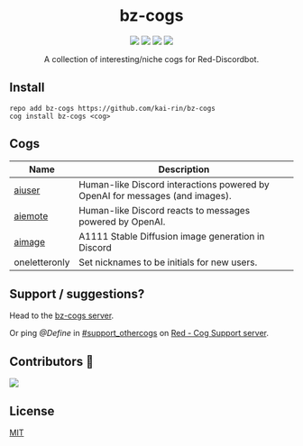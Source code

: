 <h1 align="center">bz-cogs</h1>
<p align="center">
<a href="https://discord.gg/GwT2yHPqzN"><img src="https://discordapp.com/api/guilds/744802856074346556/embed.png"></a>
<a href="https://github.com/Cog-Creators/Red-DiscordBot/"><img src="https://img.shields.io/static/v1?label=Red-DiscordBot&message=3.5&color=red&style=flat"></a>
<a href="https://github.com/Rapptz/discord.py"><img src="https://img.shields.io/static/v1?label=Discord&message=py&color=blue&style=flat&logo=discord"></a>
<a href="https://makeapullrequest.com"><img src="https://img.shields.io/badge/PRs-welcome-brightgreen.svg?style=flat"></a>

<p align="center">
A collection of interesting/niche cogs for Red-Discordbot.

## Install
```
repo add bz-cogs https://github.com/kai-rin/bz-cogs
cog install bz-cogs <cog>
```

## Cogs
| Name | Description
| --- | --- |
[aiuser](https://github.com/zhaobenny/bz-cogs/tree/main/aiuser) | Human-like Discord interactions powered by OpenAI for messages (and images).
[aiemote](https://github.com/zhaobenny/bz-cogs/tree/main/aiemote) | Human-like Discord reacts to messages powered by OpenAI.
[aimage](https://github.com/zhaobenny/bz-cogs/tree/main/aimage) | A1111 Stable Diffusion image generation in Discord
oneletteronly | Set nicknames to be initials for new users.


## Support / suggestions?
Head to the [bz-cogs server](https://discord.gg/GwT2yHPqzN).

Or ping *@Define* in [#support_othercogs](https://discord.com/channels/240154543684321280/240212783503900673) on [Red - Cog Support server](https://discord.gg/GET4DVk).

## Contributors 🎉
<a href="https://github.com/zhaobenny/bz-cogs/graphs/contributors">
  <img src="https://contrib.rocks/image?repo=zhaobenny/bz-cogs" />
</a>

## License
[MIT](https://github.com/zhaobenny/bz-cogs/blob/main/LICENSE)
